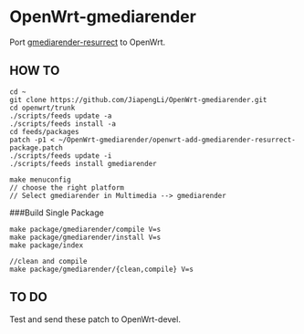 # OpenWrt-gmediarender

Port [gmediarender-resurrect](https://github.com/hzeller/gmrender-resurrect) to OpenWrt.

## HOW TO

	cd ~
	git clone https://github.com/JiapengLi/OpenWrt-gmediarender.git
	cd openwrt/trunk
	./scripts/feeds update -a
	./scripts/feeds install -a
	cd feeds/packages
	patch -p1 < ~/OpenWrt-gmediarender/openwrt-add-gmediarender-resurrect-package.patch
	./scripts/feeds update -i
	./scripts/feeds install gmediarender
	
	make menuconfig
	// choose the right platform
	// Select gmediarender in Multimedia --> gmediarender

###Build Single Package

	make package/gmediarender/compile V=s
	make package/gmediarender/install V=s
	make package/index

	//clean and compile
	make package/gmediarender/{clean,compile} V=s

## TO DO

Test and send these patch to OpenWrt-devel. 